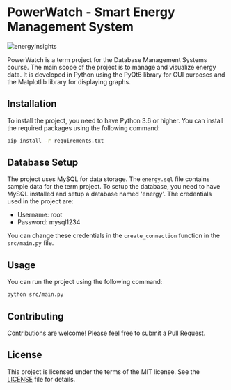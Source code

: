 # PowerWatch - Smart Energy Management System

![energyInsights](https://github.com/enharukalo/powerwatch/assets/28190290/08652b24-8182-412f-af85-7137dcc81ea2)

PowerWatch is a term project for the Database Management Systems course. The main scope of the project is to manage and visualize energy data. It is developed in Python using the PyQt6 library for GUI purposes and the Matplotlib library for displaying graphs.

## Installation

To install the project, you need to have Python 3.6 or higher. You can install the required packages using the following command:

```sh
pip install -r requirements.txt
```

## Database Setup

The project uses MySQL for data storage. The `energy.sql` file contains sample data for the term project. To setup the database, you need to have MySQL installed and setup a database named 'energy'. The credentials used in the project are:

- Username: root
- Password: mysql1234

You can change these credentials in the `create_connection` function in the `src/main.py` file.

## Usage

You can run the project using the following command:

```sh
python src/main.py
```

## Contributing

Contributions are welcome! Please feel free to submit a Pull Request.

## License

This project is licensed under the terms of the MIT license. See the [LICENSE](LICENSE) file for details.
